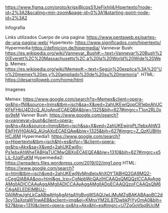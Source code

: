 https://www.figma.com/proto/krigxjBjcpsS1UeFlxhjl4/Hipertexto?node-id=2%3A2&scaling=min-zoom&page-id=0%3A1&starting-point-node-id=2%3A2

Infografia

Links utilizados
Cuerpo de una pagina: https://www.pentaweb.es/partes-de-una-pagina-web/
Hypertexto: https://www.significados.com/hipertexto/
Hypermedia:https://definicion.de/hipermedia/
Vannevar Bush: https://es.wikipedia.org/wiki/Vannevar_Bush#:~:text=Vannevar%20Bush%20(Everett%2C%20Massachusetts%2C,a%20la%20World%20Wide%20Web.
Memes: https://es.wikipedia.org/wiki/Memex#:~:text=Según%20explica%3A%20"Un%20memex%20es,y%20ampliado%20de%20su%20memoria".
HTML: https://desarrolloweb.com/home/html

Imagenes

Memex: https://www.google.com/search?q=Memex&client=opera-gx&hs=fNI&source=lnms&tbm=isch&sa=X&ved=2ahUKEwiQopCR1ebxAhUCKFkFHbU4D2cQ_AUoAnoECAEQBA&biw=1325&bih=627#imgrc=T1on2RL0xgy9eM
Vanner Bush: https://www.google.com/search?q=vannevar+bush&client=opera-gx&hs=Akx&source=lnms&tbm=isch&sa=X&ved=2ahUKEwirpPLI1ebxAhW3ElkFHVH0AlAQ_AUoAXoECAEQAw&biw=1325&bih=627#imgrc=Z_QzKUBHnHCJ6M
Hypermedia1: https://www.google.com/search?q=Hipertexto&tbm=isch&hl=es&nfpr=1&client=opera-gx&hs=Akx&sa=X&ved=2ahUKEwj8y-Ps1ebxAhWheTABHaTUCMwQBXoECAEQEA&biw=1310&bih=627#imgrc=x5LiL-IUqIFuKM
Hypermedia2: https://wreaders.files.wordpress.com/2019/02/img1.png
HTML: https://www.google.com/search?q=html&tbm=isch&ved=2ahUKEwjNvMndlejxAhXOYTABHQ2GA9MQ2-cCegQIABAA&oq=html&gs_lcp=CgNpbWcQAzIHCAAQsQMQQzICCAAyAggAMgIIADICCAAyAggAMgIIADICCAAyAggAMgIIADoECAAQQzoFCAAQsQM6CAgAELEDEIMBUJ-0AliMtwJghLkCaABwAHgAgAHaAYgBvgWSAQUwLjMuMZgBAKABAaoBC2d3cy13aXotaW1nwAEB&sclient=img&ei=KMnxYM2IL87DwbkPjYyOmA0&bih=627&biw=1310&client=opera-gx&hs=Akx&hl=es#imgrc=U7ZgGoVbq9UcIM
